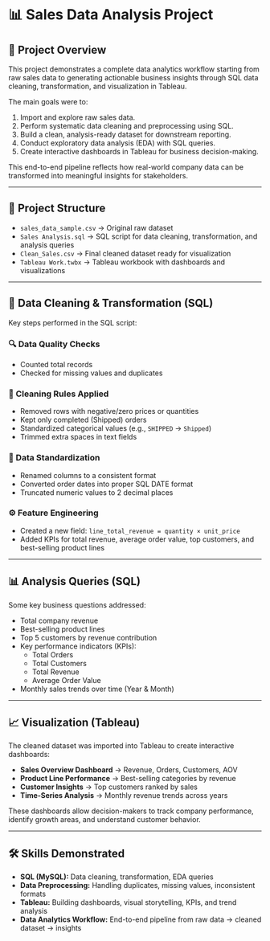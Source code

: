 # 📊 Sales Data Analysis Project

## 📌 Project Overview
This project demonstrates a complete data analytics workflow starting from raw sales data to generating actionable business insights through SQL data cleaning, transformation, and visualization in Tableau.  

The main goals were to:  
1. Import and explore raw sales data.  
2. Perform systematic data cleaning and preprocessing using SQL.  
3. Build a clean, analysis-ready dataset for downstream reporting.  
4. Conduct exploratory data analysis (EDA) with SQL queries.  
5. Create interactive dashboards in Tableau for business decision-making.  

This end-to-end pipeline reflects how real-world company data can be transformed into meaningful insights for stakeholders.  

---

## 📂 Project Structure
- `sales_data_sample.csv` → Original raw dataset  
- `Sales Analysis.sql` → SQL script for data cleaning, transformation, and analysis queries  
- `Clean_Sales.csv` → Final cleaned dataset ready for visualization  
- `Tableau Work.twbx` → Tableau workbook with dashboards and visualizations  

---

## 🧹 Data Cleaning & Transformation (SQL)
Key steps performed in the SQL script:  

### 🔍 Data Quality Checks  
- Counted total records  
- Checked for missing values and duplicates  

### 🧼 Cleaning Rules Applied  
- Removed rows with negative/zero prices or quantities  
- Kept only completed (Shipped) orders  
- Standardized categorical values (e.g., `SHIPPED` → `Shipped`)  
- Trimmed extra spaces in text fields  

### 📏 Data Standardization  
- Renamed columns to a consistent format  
- Converted order dates into proper SQL DATE format  
- Truncated numeric values to 2 decimal places  

### ⚙️ Feature Engineering  
- Created a new field: `line_total_revenue = quantity × unit_price`  
- Added KPIs for total revenue, average order value, top customers, and best-selling product lines  

---

## 📊 Analysis Queries (SQL)
Some key business questions addressed:  
- Total company revenue  
- Best-selling product lines  
- Top 5 customers by revenue contribution  
- Key performance indicators (KPIs):  
  - Total Orders  
  - Total Customers  
  - Total Revenue  
  - Average Order Value  
- Monthly sales trends over time (Year & Month)  

---

## 📈 Visualization (Tableau)
The cleaned dataset was imported into Tableau to create interactive dashboards:  
- **Sales Overview Dashboard** → Revenue, Orders, Customers, AOV  
- **Product Line Performance** → Best-selling categories by revenue  
- **Customer Insights** → Top customers ranked by sales  
- **Time-Series Analysis** → Monthly revenue trends across years  

These dashboards allow decision-makers to track company performance, identify growth areas, and understand customer behavior.  

---

## 🛠 Skills Demonstrated
- **SQL (MySQL):** Data cleaning, transformation, EDA queries  
- **Data Preprocessing:** Handling duplicates, missing values, inconsistent formats  
- **Tableau:** Building dashboards, visual storytelling, KPIs, and trend analysis  
- **Data Analytics Workflow:** End-to-end pipeline from raw data → cleaned dataset → insights  
